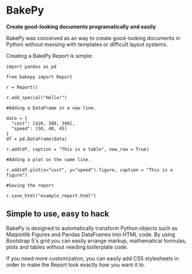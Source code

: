# BakePy

**Create good-looking documents programatically and easily**

BakePy was conceived as an way to create good-looking documents in Python without messing with templates or difficult layout systems.

Creating a BakePy Report is simple:

```
import pandas as pd 

from bakepy import Report

r = Report()

r.add_special("Hello!")

#Adding a DataFrame in a new line.

data = {
  "cost": [420, 380, 390],
  "speed": [50, 40, 45]
}
df = pd.DataFrame(data)

r.add(df, caption = "This is a table", new_row = True)

#Adding a plot on the same line.

r.add(df.plot(x="cost", y="speed").figure, caption = "This is a figure")

#Saving the report

r.save_html("example_report.html")
```

## Simple to use, easy to hack

BakePy is designed to automatically transform Python objects such as Matplotlib Figures and Pandas DataFrames into HTML code. By using Bootstrap 5's grid you can easily arrange markup, mathematical formulas, plots and tables without needing boilerplate code.

If you need more customization, you can easily add CSS stylesheets in order to make the Report look exactly how you want it to.
